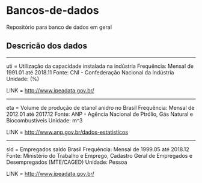 # Bancos-de-dados
Repositório para banco de dados em geral


## Descricão dos dados

-------------------------------------

uti = Utilização da capacidade instalada na indústria
Frequência: Mensal de 1991.01 até 2018.11
Fonte: CNI - Confederação Nacional da Indústria
Unidade: (%)

LINK = http://www.ipeadata.gov.br/

-------------------------------------

eta = Volume de produção de etanol anidro no Brasil
Frequência: Mensal de 2012.01 até 2017.12
Fonte: ANP - Agência Nacional de Ptrólio, Gás Natural e Biocombustíveis
Unidade: m^3

LINK = http://www.anp.gov.br/dados-estatisticos

-------------------------------------

sld = Empregados saldo Brasil
Frequência: Mensal de 1999.05 até 2018.12
Fonte: Ministério do Trabalho e Emprego, Cadastro Geral de Empregados e Desempregados (MTE/CAGED)
Unidade: Pessoa

LINK = http://www.ipeadata.gov.br/
